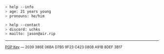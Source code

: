```zsh
> help --info
> age: 21 years young
> pronouns: he/him
````

````zsh
> help --contact
> discord: uchks
> mailto: jason@air.rip
````
---

<sup>
<a href="https://keys.openpgp.org/vks/v1/by-fingerprint/2039386E06BAD7B59F23C4230808A91B8DEF3B17">PGP Key</a> — 2039 386E 06BA D7B5 9F23  C423 0808 A91B 8DEF 3B17
</sup>
